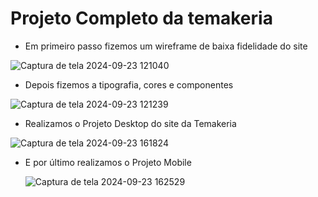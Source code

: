# Projeto Completo da temakeria

- Em primeiro passo fizemos um wireframe de baixa fidelidade do site
  
![Captura de tela 2024-09-23 121040](https://github.com/user-attachments/assets/635c9bae-da26-4f29-a516-6bec7eed4d50)


- Depois fizemos a tipografia, cores e componentes
  
![Captura de tela 2024-09-23 121239](https://github.com/user-attachments/assets/a0934b7c-d633-4239-9cfc-02ec280888b0)


- Realizamos o Projeto Desktop do site da Temakeria
  
![Captura de tela 2024-09-23 161824](https://github.com/user-attachments/assets/70732bc8-3a9c-405b-abd4-1f1008790fb3)

- E por último realizamos o Projeto Mobile
  
  ![Captura de tela 2024-09-23 162529](https://github.com/user-attachments/assets/cdd09714-8b82-4dab-bdc1-8290d49a52e9)






